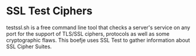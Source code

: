 # SSL Test Ciphers

testssl.sh is a free command line tool that checks a server's service on any port for the support of TLS/SSL ciphers, protocols as well as some cryptographic flaws. This boefje uses SSL Test to gather information about SSL Cipher Suites.
